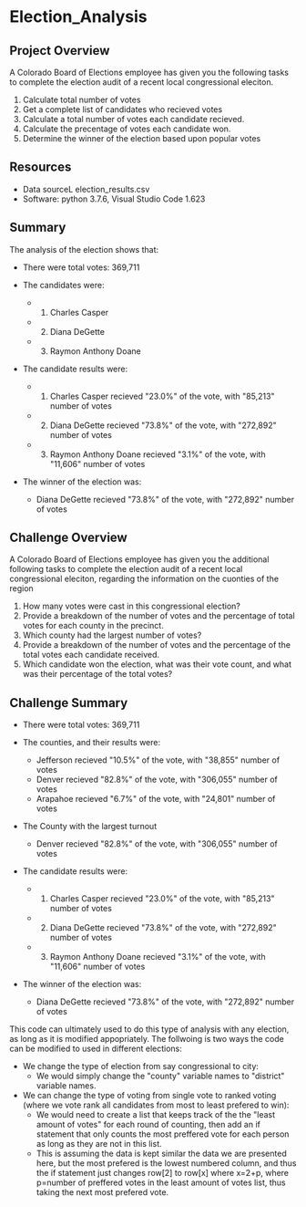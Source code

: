 # Election_Analysis

## Project Overview
A Colorado Board of Elections employee has given you the following tasks to complete the election audit of a recent local congressional eleciton.

1. Calculate total number of votes
2. Get a complete list of candidates who recieved votes
3. Calculate a total number of votes each candidate recieved.
4. Calculate the precentage of votes each candidate won.
5. Determine the winner of the election based upon popular votes

## Resources
- Data sourceL election_results.csv
- Software: python 3.7.6, Visual Studio Code 1.623


## Summary
The analysis of the election shows that:
- There were total votes: 369,711
- The candidates were:
  - 1. Charles Casper
  - 2. Diana DeGette
  - 3. Raymon Anthony Doane
 
- The candidate results were:
  - 1. Charles Casper recieved "23.0%" of the vote, with "85,213" number of votes
  - 2. Diana DeGette recieved "73.8%" of the vote, with "272,892" number of votes
  - 3. Raymon Anthony Doane recieved "3.1%" of the vote, with "11,606" number of votes

- The winner of the election was: 
  - Diana DeGette recieved "73.8%" of the vote, with "272,892" number of votes


## Challenge Overview
A Colorado Board of Elections employee has given you the additional following tasks to complete the election audit of a recent local congressional eleciton, regarding the information on the cuonties of the region

1. How many votes were cast in this congressional election?
2. Provide a breakdown of the number of votes and the percentage of total votes for each county in the precinct.
3. Which county had the largest number of votes?
4. Provide a breakdown of the number of votes and the percentage of the total votes each candidate received.
5. Which candidate won the election, what was their vote count, and what was their percentage of the total votes?

## Challenge Summary
- There were total votes: 369,711
- The counties, and their results were:
  - Jefferson recieved "10.5%" of the vote, with "38,855" number of votes
  - Denver recieved "82.8%" of the vote, with "306,055" number of votes
  - Arapahoe recieved "6.7%" of the vote, with "24,801" number of votes
- The County with the largest turnout
  - Denver recieved "82.8%" of the vote, with "306,055" number of votes

- The candidate results were:
  - 1. Charles Casper recieved "23.0%" of the vote, with "85,213" number of votes
  - 2. Diana DeGette recieved "73.8%" of the vote, with "272,892" number of votes
  - 3. Raymon Anthony Doane recieved "3.1%" of the vote, with "11,606" number of votes

- The winner of the election was: 
  - Diana DeGette recieved "73.8%" of the vote, with "272,892" number of votes

This code can ultimately used to do this type of analysis with any election, as long as it is modified appopriately.
The follwoing is two ways the code can be modified to used in different elections:
- We change the type of election from say congressional to city:
  - We would simply change the "county" variable names to "district" variable names.
- We can change the type of voting from single vote to ranked voting (where we vote rank all candidates from most to least prefered to win): 
  - We would need to create a list that keeps track of the the "least amount of votes" for each round of counting, then add an if statement that only counts the most preffered vote for each person as long as they are not in this list.
  - This is assuming the data is kept similar the data we are presented here, but the most prefered is the lowest numbered column, and thus the if statement just changes row[2] to row[x] where x=2+p, where p=number of preffered votes in the least amount of votes list, thus taking the next most prefered vote.
